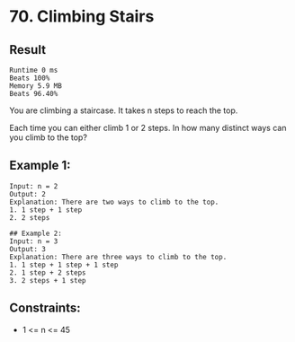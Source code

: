 # 70. Climbing Stairs

## Result
```
Runtime 0 ms
Beats 100%
Memory 5.9 MB
Beats 96.40%
```
You are climbing a staircase. It takes n steps to reach the top.

Each time you can either climb 1 or 2 steps. In how many distinct ways can you climb to the top?
## Example 1:
```
Input: n = 2
Output: 2
Explanation: There are two ways to climb to the top.
1. 1 step + 1 step
2. 2 steps
```
```
## Example 2:
Input: n = 3
Output: 3
Explanation: There are three ways to climb to the top.
1. 1 step + 1 step + 1 step
2. 1 step + 2 steps
3. 2 steps + 1 step
 ```
## Constraints:

- 1 <= n <= 45